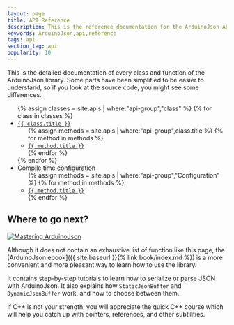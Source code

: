 ```yaml
---
layout: page
title: API Reference
description: This is the reference documentation for the ArduinoJson API
keywords: ArduinoJson,api,reference
tags: api
section_tag: api
popularity: 10
---
```


This is the detailed documentation of every class and function of the ArduinoJson library.
Some parts have been simplified to be easier to understand, so if you look at the source code, you might see some differences.

<ul>
{% assign classes = site.apis | where:"api-group","class" %}
{% for class in classes %}
  <li><a href="{{ site.baseurl }}{{ class.url }}"><code>{{ class.title }}</code></a>
    <ul>
    {% assign methods = site.apis | where:"api-group",class.title %}
    {% for method in methods %}
      <li><a href="{{ site.baseurl }}{{ method.url }}"><code>{{ method.title }}</code></a></li>
    {% endfor %}
    </ul>
  </li>
{% endfor %}
  <li>Compile time configuration
    <ul>
    {% assign methods = site.apis | where:"api-group","Configuration" %}
    {% for method in methods %}
      <li><a href="{{ site.baseurl }}{{ method.url }}"><code>{{ method.title }}</code></a></li>
    {% endfor %}
    </ul>
  </li>
</ul>

## Where to go next?

<a href="{{ site.baseurl }}{% link book/index.md %}"><img src="{{site.baseurl}}/images/cover200.png" class="float-right" alt="Mastering ArduinoJson"></a>

Although it does not contain an exhaustive list of function like this page, the [ArduinoJson ebook]({{ site.baseurl }}{% link book/index.md %}) is a more convenient and more pleasant way to learn how to use the library.

It contains step-by-step tutorials to learn how to serialize or parse JSON with ArduinoJson. It also explains how `StaticJsonBuffer` and `DynamicJsonBuffer` work, and how to choose between them.

If C++ is not your strength, you will appreciate the quick C++ course which will help you catch up with pointers, references, and other subtilities.